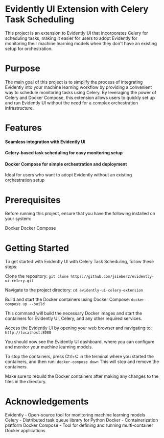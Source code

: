 # Evidently UI Extension with Celery Task Scheduling
This project is an extension to Evidently UI that incorporates Celery for scheduling tasks, making it easier for users to adopt Evidently for monitoring their machine learning models when they don't have an existing setup for orchestration.

# Purpose
The main goal of this project is to simplify the process of integrating Evidently into your machine learning workflow by providing a convenient way to schedule monitoring tasks using Celery. 
By leveraging the power of Celery and Docker Compose, this extension allows users to quickly set up and run Evidently UI without the need for a complex orchestration infrastructure.
# Features

#### Seamless integration with Evidently UI
#### Celery-based task scheduling for easy monitoring setup
#### Docker Compose for simple orchestration and deployment
Ideal for users who want to adopt Evidently without an existing orchestration setup

# Prerequisites
Before running this project, ensure that you have the following installed on your system:

Docker
Docker Compose

# Getting Started
To get started with Evidently UI with Celery Task Scheduling, follow these steps:

Clone the repository:
```git clone https://github.com/jsieber2/evidently-ui-celery.git```

Navigate to the project directory:
```cd evidently-ui-celery-extension```

Build and start the Docker containers using Docker Compose:
```docker-compose up --build```

This command will build the necessary Docker images and start the containers for Evidently UI, Celery, and any other required services.

Access the Evidently UI by opening your web browser and navigating to:
```http://localhost:8080```

You should now see the Evidently UI dashboard, where you can configure and monitor your machine learning models.

To stop the containers, press Ctrl+C in the terminal where you started the containers, and then run:
```docker-compose down```
This will stop and remove the containers.


Make sure to rebuild the Docker containers after making any changes to the files in the directory.
<!-- Contributing
If you'd like to contribute to this project, please follow these steps:

Fork the repository
Create a new branch for your feature or bug fix
Make your changes and commit them with descriptive commit messages
Push your changes to your forked repository
Submit a pull request to the main repository -->

<!-- License
This project is licensed under the MIT License. -->
# Acknowledgements

Evidently - Open-source tool for monitoring machine learning models
Celery - Distributed task queue library for Python
Docker - Containerization platform
Docker Compose - Tool for defining and running multi-container Docker applications